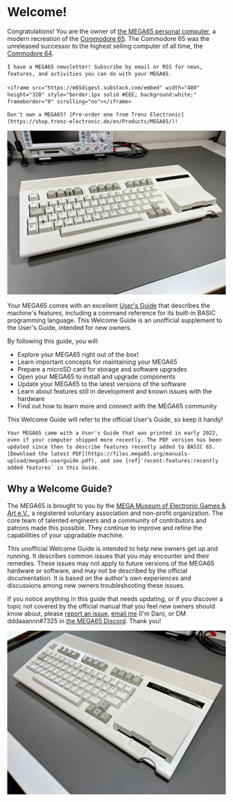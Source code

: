 # Welcome!

Congratulations! You are the owner of [the MEGA65 personal computer](https://mega65.org/), a modern recreation of the [Commodore 65](https://en.wikipedia.org/wiki/Commodore_65). The Commodore 65 was the unreleased successor to the highest selling computer of all time, the [Commodore 64](https://en.wikipedia.org/wiki/Commodore_64).

```{tip}
I have a MEGA65 newsletter! Subscribe by email or RSS for news, features, and activities you can do with your MEGA65.

<iframe src="https://m65digest.substack.com/embed" width="480" height="320" style="border:1px solid #EEE; background:white;" frameborder="0" scrolling="no"></iframe>

```

```{tip}
Don't own a MEGA65? [Pre-order one from Trenz Electronic](https://shop.trenz-electronic.de/en/Products/MEGA65/)!
```

![The MEGA65 personal computer](photos/mega65_left.jpeg)

Your MEGA65 comes with an excellent [User's Guide](https://files.mega65.org/manuals-upload/mega65-userguide.pdf) that describes the machine's features, including a command reference for its built-in BASIC programming language. This Welcome Guide is an unofficial supplement to the User's Guide, intended for new owners.

By following this guide, you will:

-   Explore your MEGA65 right out of the box!
-   Learn important concepts for maintaining your MEGA65
-   Prepare a microSD card for storage and software upgrades
-   Open your MEGA65 to install and upgrade components
-   Update your MEGA65 to the latest versions of the software
-   Learn about features still in development and known issues with the hardware
-   Find out how to learn more and connect with the MEGA65 community

This Welcome Guide will refer to the official User's Guide, so keep it handy!

```{note}
Your MEGA65 came with a User's Guide that was printed in early 2022, even if your computer shipped more recently. The PDF version has been updated since then to describe features recently added to BASIC 65. [Download the latest PDF](https://files.mega65.org/manuals-upload/mega65-userguide.pdf), and see {ref}`recent-features:recently added features` in this Guide.
```

## Why a Welcome Guide?

The MEGA65 is brought to you by the [MEGA Museum of Electronic Games & Art e.V.](https://www.m-e-g-a.org/), a registered voluntary association and non-profit organization. The core team of talented engineers and a community of contributors and patrons made this possible. They continue to improve and refine the capabilities of your upgradable machine.

This unofficial Welcome Guide is intended to help new owners get up and running. It describes common issues that you may encounter and their remedies. These issues may not apply to future versions of the MEGA65 hardware or software, and may not be described by the official documentation. It is based on the author's own experiences and discussions among new owners troubleshooting these issues.

If you notice anything in this guide that needs updating, or if you discover a topic not covered by the official manual that you feel new owners should know about, please [report an issue](https://github.com/dansanderson/mega65-welcome-guide/issues), [email me](mailto:contact@dansanderson.com) (I'm Dan), or DM dddaaannn#7325 in [the MEGA65 Discord](https://discord.gg/5DNvESf). Thank you!

![The MEGA65 personal computer](photos/mega65_right.jpeg)
